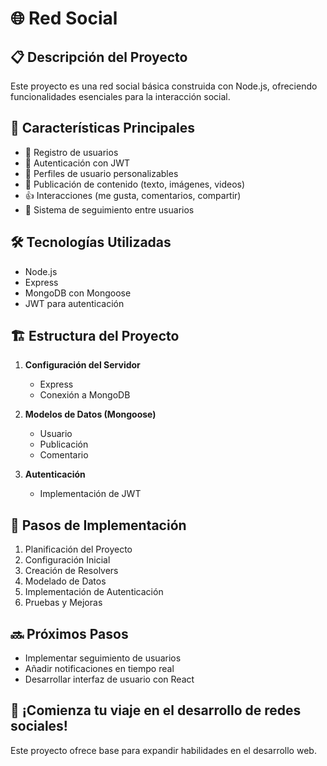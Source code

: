 # 🌐 Red Social

## 📋 Descripción del Proyecto
Este proyecto es una red social básica construida con Node.js, ofreciendo funcionalidades esenciales para la interacción social.

## 🚀 Características Principales
- 👤 Registro de usuarios
- 🔐 Autenticación con JWT
- 📝 Perfiles de usuario personalizables
- 📢 Publicación de contenido (texto, imágenes, videos)
- 👍 Interacciones (me gusta, comentarios, compartir)
- 🤝 Sistema de seguimiento entre usuarios

## 🛠️ Tecnologías Utilizadas
- Node.js
- Express
- MongoDB con Mongoose
- JWT para autenticación

## 🏗️ Estructura del Proyecto
1. **Configuración del Servidor**
    - Express
    - Conexión a MongoDB

2. **Modelos de Datos (Mongoose)**
    - Usuario
    - Publicación
    - Comentario

3. **Autenticación**
    - Implementación de JWT

## 🔧 Pasos de Implementación
1. Planificación del Proyecto
2. Configuración Inicial
3. Creación de Resolvers
4. Modelado de Datos
5. Implementación de Autenticación
6. Pruebas y Mejoras

## 🔜 Próximos Pasos
- Implementar seguimiento de usuarios
- Añadir notificaciones en tiempo real
- Desarrollar interfaz de usuario con React

## 🌟 ¡Comienza tu viaje en el desarrollo de redes sociales!
Este proyecto ofrece base para expandir habilidades en el desarrollo web.
